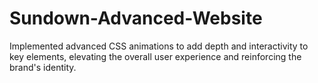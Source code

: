 # Sundown-Advanced-Website
Implemented advanced CSS animations to add depth and interactivity to key elements, elevating the overall user experience and reinforcing the brand's identity.
